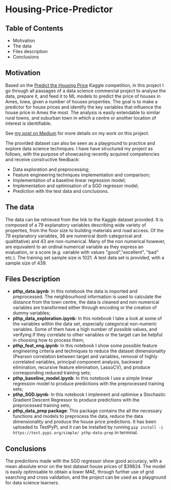 # Housing-Price-Predictor
## Table of Contents
 - Motivation
 - The data
 - Files description
 - Conclusions

## Motivation
Based on the [Predict the Housing Price] Kaggle competition, in this project I go through all passages of a data science commercial project to analyse the data, prepare it, and feed it to ML models to predict the price of houses in Ames, Iowa, given a number of houses properties. The goal is to make a predictor for house prices and identify the key variables that influence the house price in Ames the most. The analysis is easily extendable to similar rural towns, and suburban town in which a centre or another location of interest is identifiable.  

See [my post on Medium] for more details on my work on this project.

The provided dataset can also be seen as a playground to practice and explore data science techniques. I have have structured my project as follows, with the purpose of showcasing recently acquired competencies and receive constructive feedback:
- Data exploration and preprocessing;
- Feature engineering techniques implementation and comparison;
- Implementation of a baseline linear regression model;
- Implementation and optimisation of a SGD regressor model;
- Prediction with the test data and conclusions.

## The data
The data can be retrieved from the link to the Kaggle dataset provided. It is composed of a 79 explanatory variables describing wide variety of properties, from the floor size to building materials and road access. Of the 79 explanatory variables, 36 are numerical (both categorical and qualtitative) and 43 are non-numerical. Many of the non numerical however, are equivalent to an ordinal numerical variable as they express an evaluation, or a score (e.g. variable with values "good","excellent", "bad" etc.). The training set sample size is 1021.
A test data set is provided, with a sample size of 439.

## Files Description
 - **pthp_data.ipynb**:
     In this notebook the data is imported and preprocessed. The neighbourhood information is used to calculate the distance from the town centre, the data is cleaned and non numerical variables are transformed either through encoding or the creation of dummy variables;
 - **pthp_data_exploration.ipynb**:
     In this notebook I take a look at some of the variables within the data set, especially categorical non-numeric variables. Some of them have a high number of possible values, and verifying if they correlate to other variables or the target can be helpful in choosing how to process them;
 - **pthp_feat_eng.ipynb**:
     In this notebook I show some possible feature engineering criteria  and techniques to reduce the dataset dimensionality (Pearson correlation between target and variables, removal of highly correlated variables, principal component analysis, backward elimination, recursive feature elimination, LassoCV), and produce corresponding reduced training sets;
 - **pthp_baseline_model.ipynb**:
     In this notebook I use a simple linear regression model to produce predictions with the preprocessed training sets;
 - **pthp_SGD.ipynb**:
     In this notebook I implement and optimise a Stochastic Gradient Descent Regressor to produce predictions with the preprocessed training sets;
  - **pthp_data_prep package**: 
     This package contains the all the necessary functions and models to preprocess the data, reduce the data dimensionality and produce the house price predictions. It has been uploaded to TestPyPi, and it can be installed by running `pip install -i https://test.pypi.org/simple/ pthp-data-prep` in terminal.
 
## Conclusions
The predictions made with the SGD regressor show good accuracy, with a mean absolute error on the test dataset house prices of $39824. The model is easily optimisable to obtain a lower MAE, through further use of grid searching and cross validation, and the project can be used as a playground for data science learners.


[Predict the Housing Price]: https://www.kaggle.com/c/predict-the-housing-price/
[my post on Medium]: https://medium.com/@raffaelenolli/how-to-make-a-simple-machine-learning-project-and-learn-in-the-process-c4d0dd605eb9
